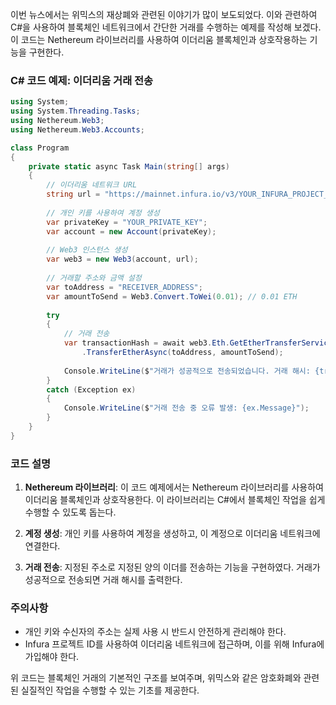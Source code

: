 이번 뉴스에서는 위믹스의 재상폐와 관련된 이야기가 많이 보도되었다. 이와 관련하여 C#을 사용하여 블록체인 네트워크에서 간단한 거래를 수행하는 예제를 작성해 보겠다. 이 코드는 Nethereum 라이브러리를 사용하여 이더리움 블록체인과 상호작용하는 기능을 구현한다.

### C# 코드 예제: 이더리움 거래 전송

```csharp
using System;
using System.Threading.Tasks;
using Nethereum.Web3;
using Nethereum.Web3.Accounts;

class Program
{
    private static async Task Main(string[] args)
    {
        // 이더리움 네트워크 URL
        string url = "https://mainnet.infura.io/v3/YOUR_INFURA_PROJECT_ID";
        
        // 개인 키를 사용하여 계정 생성
        var privateKey = "YOUR_PRIVATE_KEY";
        var account = new Account(privateKey);
        
        // Web3 인스턴스 생성
        var web3 = new Web3(account, url);
        
        // 거래할 주소와 금액 설정
        var toAddress = "RECEIVER_ADDRESS";
        var amountToSend = Web3.Convert.ToWei(0.01); // 0.01 ETH
        
        try
        {
            // 거래 전송
            var transactionHash = await web3.Eth.GetEtherTransferService()
                .TransferEtherAsync(toAddress, amountToSend);
                
            Console.WriteLine($"거래가 성공적으로 전송되었습니다. 거래 해시: {transactionHash}");
        }
        catch (Exception ex)
        {
            Console.WriteLine($"거래 전송 중 오류 발생: {ex.Message}");
        }
    }
}
```

### 코드 설명

1. **Nethereum 라이브러리**: 이 코드 예제에서는 Nethereum 라이브러리를 사용하여 이더리움 블록체인과 상호작용한다. 이 라이브러리는 C#에서 블록체인 작업을 쉽게 수행할 수 있도록 돕는다.

2. **계정 생성**: 개인 키를 사용하여 계정을 생성하고, 이 계정으로 이더리움 네트워크에 연결한다.

3. **거래 전송**: 지정된 주소로 지정된 양의 이더를 전송하는 기능을 구현하였다. 거래가 성공적으로 전송되면 거래 해시를 출력한다.

### 주의사항

- 개인 키와 수신자의 주소는 실제 사용 시 반드시 안전하게 관리해야 한다.
- Infura 프로젝트 ID를 사용하여 이더리움 네트워크에 접근하며, 이를 위해 Infura에 가입해야 한다.

위 코드는 블록체인 거래의 기본적인 구조를 보여주며, 위믹스와 같은 암호화폐와 관련된 실질적인 작업을 수행할 수 있는 기초를 제공한다.